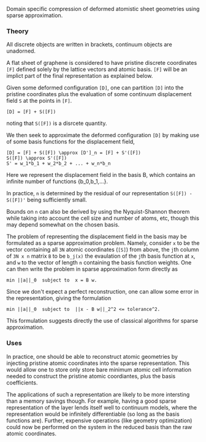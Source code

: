 
Domain specific compression of deformed atomistic sheet geometries using sparse approximation.

### Theory
All discrete objects are written in brackets, continuum objects are unadorned.

A flat sheet of graphene is considered to have pristine discrete coordinates `[F]` defined solely by the lattice vectors and atomic basis.
`[F]` will be an implict part of the final representation as explained below.

Given some deformed configuration `[D]`, one can partition `[D]` into the pristine coordinates plus the evaluation of some continuum displacement field `S` at the points in `[F]`.

```
[D] = [F] + S([F]) 
```
noting that `S([F])` is a disrcete quantity.

We then seek to approximate the deformed configuration `[D]` by making use of some basis functions for the displacement field,

```
[D] = [F] + S([F]) \approx [D']_n = [F] + S'([F])
S([F]) \approx S'([F])
S' = w_1*b_1 + w_2*b_2 + ... + w_n*b_n
```

Here we represent the displacement field in the basis B, which contains an infinite number of functions {b_0,b_1,...}.

In practice, `n` is determined by the residual of our representation `S([F]) - S([F])'` being sufficiently small.

Bounds on `n` can also be derived by using the Nyquist-Shannon theorem while taking into account the cell size and number of atoms, etc, though this may depend somewhat on the chosen basis.

The problem of representing the displacement field in the basis may be formulated as a sparse approximation problem.
Namely, consider `x` to be the vector containing all `3N` atomic coordinates (`[S]`) from above, the `j`th column of `3N x n` matrix `B` to be `b_j(x)` the evaulation of the `j`th basis function at `x`, and `w` to the vector of length `n` containing the basis function weights. 
One can then write the problem in sparse approximation form directly as
```
min ||a||_0  subject to  x = B w.
```

Since we don't expect a perfect reconstruction, one can allow some error in the representation, giving the formulation
```
min ||a||_0  subject to  ||x - B w||_2^2 <= tolerance^2.
```

This formulation suggests directly the use of classical algorithms for sparse approximation.


### Uses
In practice, one should be able to reconstruct atomic geometries by injecting pristine atomic coordinates into the sparse representation.
This would allow one to store only store bare minimum atomic cell information needed to construct the pristine atomic coordiantes, plus the basis coefficients.

The applications of such a representation are likely to be more intersting than a memory savings though.
For example, having a good sparse representation of the layer lends itself well to continuum models, where the representation would be infinitely differentiable (so long as the basis functions are).
Further, expensive operations (like geometry optimization) could now be performed on the system in the reduced basis than the raw atomic coordinates.


